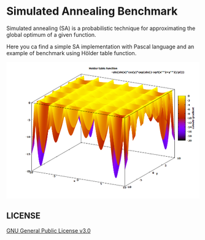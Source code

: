 # Simulated Annealing Benchmark

Simulated annealing (SA) is a probabilistic technique for approximating the global optimum of a given function.

Here you ca find a simple SA implementation with Pascal language and an example of benchmark using Hölder table function.

![HölderTableFunction](plot\plot.PNG)

## LICENSE

[GNU General Public License v3.0](LICENSE)
